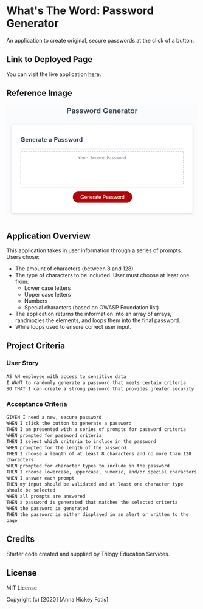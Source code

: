 # What's The Word: Password Generator
An application to create original, secure passwords at the click of a button.

## Link to Deployed Page
You can visit the live application [here](https://ahfotis.github.io/WhatsTheWord/).

## Reference Image
![Password Generator](Reference/app-ref-image.png)

## Application Overview
This application takes in user information through a series of prompts. Users chose:

* The amount of characters (between 8 and 128)
* The type of characters to be included. User must choose at least one from:
    * Lower case letters
    * Upper case letters
    * Numbers
    * Special characters (based on OWASP Foundation list)
* The application returns the information into an array of arrays, randmozies the elements, and loops them into the final password.
* While loops used to ensure correct user input.

## Project Criteria

### User Story
```
AS AN employee with access to sensitive data
I WANT to randomly generate a password that meets certain criteria
SO THAT I can create a strong password that provides greater security
```

### Acceptance Criteria
```
GIVEN I need a new, secure password
WHEN I click the button to generate a password
THEN I am presented with a series of prompts for password criteria
WHEN prompted for password criteria
THEN I select which criteria to include in the password
WHEN prompted for the length of the password
THEN I choose a length of at least 8 characters and no more than 128 characters
WHEN prompted for character types to include in the password
THEN I choose lowercase, uppercase, numeric, and/or special characters
WHEN I answer each prompt
THEN my input should be validated and at least one character type should be selected
WHEN all prompts are answered
THEN a password is generated that matches the selected criteria
WHEN the password is generated
THEN the password is either displayed in an alert or written to the page
```
## Credits
Starter code created and supplied by Trilogy Education Services.

## License
MIT License

Copyright (c) [2020] [Anna Hickey Fotis]
